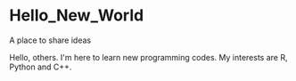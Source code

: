 # Hello_New_World
A place to share ideas

Hello, others. I'm here to learn new programming codes. My interests are R, Python and C++.
